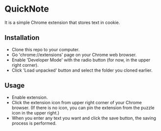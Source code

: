 # QuickNote
It is a simple Chrome extension that stores text in cookie.

## Installation

- Clone this repo to your computer.
- Go 'chrome://extensions' page on your Chrome web browser.
- Enable 'Developer Mode' with the radio button (for now, in the upper right corner).
- Click 'Load unpacked' button and select the folder you cloned earlier.

## Usage

- Enable extension. 
- Click the extension icon from upper right corner of your Chrome browser. (If there is no icon, you can pin the extension from the puzzle icon in the upper right.)
- When you enter any text you want and click the save button, the saving process is performed.

